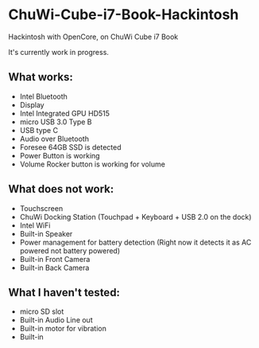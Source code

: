 # ChuWi-Cube-i7-Book-Hackintosh
Hackintosh with OpenCore, on ChuWi Cube i7 Book

It's currently work in progress.

## What works:
- Intel Bluetooth
- Display
- Intel Integrated GPU HD515
- micro USB 3.0 Type B
- USB type C
- Audio over Bluetooth
- Foresee 64GB SSD is detected
- Power Button is working
- Volume Rocker button is working for volume

## What does not work:
- Touchscreen
- ChuWi Docking Station (Touchpad + Keyboard + USB 2.0 on the dock)
- Intel WiFi
- Built-in Speaker
- Power management for battery detection (Right now it detects it as AC powered not battery powered)
- Built-in Front Camera
- Built-in Back Camera

## What I haven't tested:
- micro SD slot
- Built-in Audio Line out
- Built-in motor for vibration
- Built-in 
